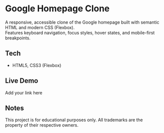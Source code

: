 # Google Homepage Clone

A responsive, accessible clone of the Google homepage built with semantic HTML and modern CSS (Flexbox).  
Features keyboard navigation, focus styles, hover states, and mobile-first breakpoints.

## Tech
- HTML5, CSS3 (Flexbox)


## Live Demo
Add your link here

## Notes
This project is for educational purposes only. All trademarks are the property of their respective owners.

